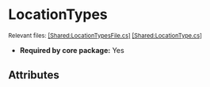 # LocationTypes
<sup>Relevant files: [[Shared:LocationTypesFile.cs]](https://github.com/Regalis11/Barotrauma/blob/master/Barotrauma/BarotraumaShared/SharedSource/ContentManagement/ContentFile/LocationTypesFile.cs) [[Shared:LocationType.cs]](https://github.com/Regalis11/Barotrauma/blob/master/Barotrauma/BarotraumaShared/SharedSource/Map/Map/LocationType.cs)</sup>
- **Required by core package:** Yes



## Attributes



